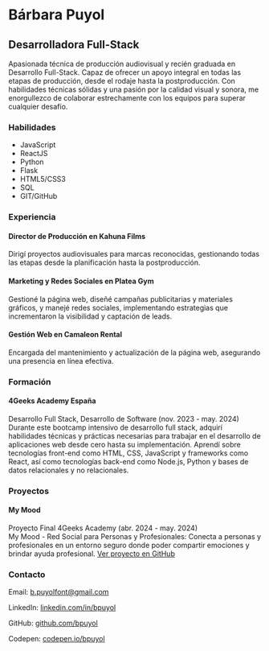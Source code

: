 <!DOCTYPE html>
<html lang="es">
<head>
    <meta charset="UTF-8">
    <meta name="viewport" content="width=device-width, initial-scale=1.0">
    <title>Bárbara Puyol - Desarrolladora Full-Stack</title>
    <link rel="stylesheet" href="styles.css">
</head>
<body>
    <div class="Barbara-Puyol">
        <h1 class="Nombre">Bárbara Puyol</h1>
        <h2 class="Rol">Desarrolladora Full-Stack</h2>
        <p class="Descripcion">
            Apasionada técnica de producción audiovisual y recién graduada en Desarrollo Full-Stack. Capaz de ofrecer un apoyo integral en todas las etapas de producción, desde el rodaje hasta la postproducción. Con habilidades técnicas sólidas y una pasión por la calidad visual y sonora, me enorgullezco de colaborar estrechamente con los equipos para superar cualquier desafío.
        </p>
        <h3 class="Habilidades-Titulo">Habilidades</h3>
        <ul class="Habilidades">
            <li class="JavaScript">JavaScript</li>
            <li class="ReactJS">ReactJS</li>
            <li class="Python">Python</li>
            <li class="Flask">Flask</li>
            <li class="HTML5-CSS3">HTML5/CSS3</li>
            <li class="SQL">SQL</li>
            <li class="GIT-GitHub">GIT/GitHub</li>
        </ul>
        <h3 class="Experiencia-Titulo">Experiencia</h3>
        <div class="Experiencia">
            <div class="Kahuna-Films">
                <h4 class="Titulo">Director de Producción en Kahuna Films</h4>
                <p class="Detalle">
                    Dirigí proyectos audiovisuales para marcas reconocidas, gestionando todas las etapas desde la planificación hasta la postproducción.
                </p>
            </div>
            <div class="Platea-Gym">
                <h4 class="Titulo">Marketing y Redes Sociales en Platea Gym</h4>
                <p class="Detalle">
                    Gestioné la página web, diseñé campañas publicitarias y materiales gráficos, y manejé redes sociales, implementando estrategias que incrementaron la visibilidad y captación de leads.
                </p>
            </div>
            <div class="Camaleon-Rental">
                <h4 class="Titulo">Gestión Web en Camaleon Rental</h4>
                <p class="Detalle">
                    Encargada del mantenimiento y actualización de la página web, asegurando una presencia en línea efectiva.
                </p>
            </div>
        </div>
        <h3 class="Formacion-Titulo">Formación</h3>
        <div class="Formacion">
            <div class="4Geeks-Academy">
                <h4 class="Titulo">4Geeks Academy España</h4>
                <p class="Detalle">
                    Desarrollo Full Stack, Desarrollo de Software (nov. 2023 - may. 2024)
                    <br>
                    Durante este bootcamp intensivo de desarrollo full stack, adquirí habilidades técnicas y prácticas necesarias para trabajar en el desarrollo de aplicaciones web desde cero hasta su implementación. Aprendí sobre tecnologías front-end como HTML, CSS, JavaScript y frameworks como React, así como tecnologías back-end como Node.js, Python y bases de datos relacionales y no relacionales.
                </p>
            </div>
        </div>
        <h3 class="Proyectos-Titulo">Proyectos</h3>
        <div class="Proyectos">
            <div class="My-Mood">
                <h4 class="Titulo">My Mood</h4>
                <p class="Detalle">
                    Proyecto Final 4Geeks Academy (abr. 2024 - may. 2024)
                    <br>
                    My Mood - Red Social para Personas y Profesionales: Conecta a personas y profesionales en un entorno seguro donde poder compartir emociones y brindar ayuda profesional. 
                    <a href="https://github.com/PberruezoArenas/MyMood-BNP" target="_blank">Ver proyecto en GitHub</a>
                </p>
            </div>
        </div>
        <h3 class="Contacto-Titulo">Contacto</h3>
        <div class="Contacto">
            <p class="Email">Email: <a href="mailto:b.puyolfont@gmail.com">b.puyolfont@gmail.com</a></p>
            <p class="LinkedIn">LinkedIn: <a href="https://www.linkedin.com/in/barbara-puyol-font/" target="_blank">linkedin.com/in/bpuyol</a></p>
            <p class="GitHub">GitHub: <a href="https://github.com/bpuyol" target="_blank">github.com/bpuyol</a></p>
            <p class="Codepen">Codepen: <a href="https://codepen.io/bpuyol" target="_blank">codepen.io/bpuyol</a></p>
        </div>
    </div>
</body>
</html>
